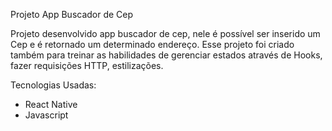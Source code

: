Projeto App Buscador de Cep

Projeto desenvolvido app buscador de cep, nele é possível ser inserido um Cep e é retornado um determinado endereço. Esse projeto foi criado também para treinar as habilidades de gerenciar estados através de Hooks, fazer requisições HTTP, estilizações.



Tecnologias Usadas:

- React Native
- Javascript